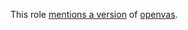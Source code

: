 This role [mentions a version](https://github.com/robertdebock/ansible-role-openvas/blob/master/vars/main.yml) of [openvas](https://updates.atomicorp.com/channels/atomic/centos/7/x86_64/RPMS/).
